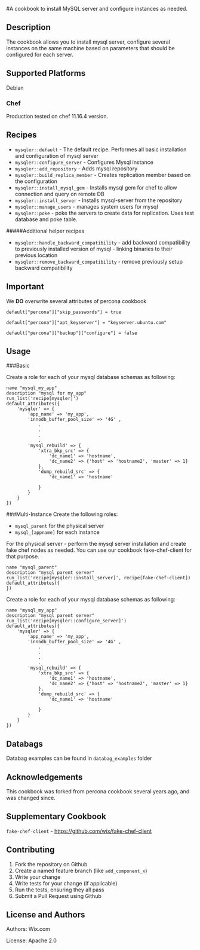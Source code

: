 #A cookbook to install MySQL server and configure instances as needed.

## Description


The cookbook allows you to install mysql server, configure several instances on the same machine based on parameters that should be configured for each server.

## Supported Platforms
Debian


### Chef
Production tested on chef 11.16.4 version.

## Recipes

* `mysqler::default` 	- The default recipe. Performes all basic installation and configuration of mysql server 
* `mysqler::configure_server` - Configures Mysql instance 
* `mysqler::add_repository` - Adds mysql repository 
* `mysqler::build_replica_member` - Creates replication member based on the configuration
* `mysqler::install_mysql_gem` - Installs mysql gem for chef to allow connection and query on remote DB
* `mysqler::install_server` - Installs mysql-server from the repository
* `mysqler::manage_users` - manages system users for mysql 
* `mysqler::poke` - poke the servers to create data for replication. Uses test database and poke table.

#####Additional helper recipes
* `mysqler::handle_backward_compatibility` - add backward compatibility to previously installed version of mysql - linking binaries to their previous location
* `mysqler::remove_backward_compatibility` - remove previously setup backward compatibility

## Important
We **DO** overwrite several attributes of percona cookbook

 `default["percona"]["skip_passwords"] = true`
 
 `default["percona"]["apt_keyserver"] = "keyserver.ubuntu.com"`
 
 `default["percona"]["backup"]["configure"] = false`

## Usage

###Basic

Create a role for each of your mysql database schemas as following:

```
name "mysql_my_app"
description "mysql for my_app"
run_list('recipe[mysqler]')
default_attributes({
  	'mysqler' => {
   		'app_name' => 'my_app',
    	'innodb_buffer_pool_size' => '4G' ,
    		.
    		.
    		.
    		.
    	'mysql_rebuild' => {
      		'xtra_bkp_src' => {
        		'dc_name1' => 'hostname',
        		'dc_name2' => {'host' => 'hostname2', 'master' => 1}
      		},
      		'dump_rebuild_src' => {
        		'dc_name1' => 'hostname'

        	}
    	}
  	}
})
```

###Multi-Instance
Create the following roles:

* `mysql_parent` for the physical server
* `mysql_[appname]` for each instance

For the physical server - perform the mysql server installation and create fake chef nodes as needed. You can use our cookbook fake-chef-client for that purpose.

```
name "mysql_parent"
description "mysql parent server"
run_list('recipe[mysqler::install_server]', recipe[fake-chef-client])
default_attributes({
})
```
Create a role for each of your mysql database schemas as following:

```
name "mysql_my_app"
description "mysql parent server"
run_list('recipe[mysqler::configure_server]')
default_attributes({
  	'mysqler' => {
    	'app_name' => 'my_app',
    	'innodb_buffer_pool_size' => '4G' ,
    		.
    		.
    		.
    		.
    	'mysql_rebuild' => {
      		'xtra_bkp_src' => {
        		'dc_name1' => 'hostname',
        		'dc_name2' => {'host' => 'hostname2', 'master' => 1}
      		},
      		'dump_rebuild_src' => {
        		'dc_name1' => 'hostname'

        	}
    	}
  	}
})
```

## Databags

Databag examples can be found in `databag_examples` folder

## Acknowledgements

This cookbook was forked from percona cookbook several years ago, and was changed since.

## Supplementary Cookbook
`fake-chef-client` - <A>https://github.com/wix/fake-chef-client</a>

Contributing
------------
1. Fork the repository on Github
2. Create a named feature branch (like `add_component_x`)
3. Write your change
4. Write tests for your change (if applicable)
5. Run the tests, ensuring they all pass
6. Submit a Pull Request using Github

License and Authors
-------------------
 Authors: Wix.com

 License: Apache 2.0
